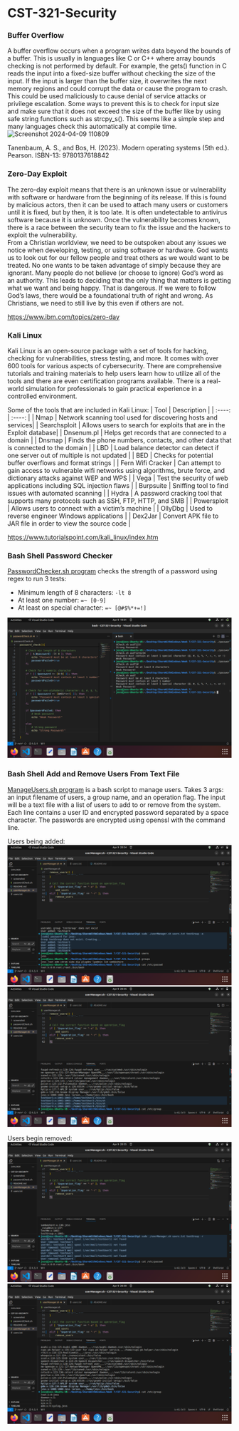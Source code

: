# CST-321-Security

### Buffer Overflow
A buffer overflow occurs when a program writes data beyond the bounds of a buffer.  This is usually in languages like C or C++ where array bounds checking is not performed by default.  For example, the gets() function in C reads the input into a fixed-size buffer without checking the size of the input.  If the input is larger than the buffer size, it overwrites the next memory regions and could corrupt the data or cause the program to crash.  This could be used maliciously to cause denial of service attacks or privilege escalation.  Some ways to prevent this is to check for input size and make sure that it does not exceed the size of the buffer like by using safe string functions such as strcpy_s().  This seems like a simple step and many languages check this automatically at compile time.  
 ![Screenshot 2024-04-09 110809](https://github.com/TryingToBeSmart/CST-321-Security/assets/108645257/4740633b-72b4-44ca-b7d8-521045a599f4)

Tanenbaum, A. S., and Bos, H. (2023). Modern operating systems (5th ed.). Pearson. ISBN-13: 9780137618842

### Zero-Day Exploit
The zero-day exploit means that there is an unknown issue or vulnerability with software or hardware from the beginning of its release.  If this is found by malicious actors, then it can be used to attach many users or customers until it is fixed, but by then, it is too late.  It is often undetectable to antivirus software because it is unknown.  Once the vulnerability becomes known, there is a race between the security team to fix the issue and the hackers to exploit the vulnerability.  
From a Christian worldview, we need to be outspoken about any issues we notice when developing, testing, or using software or hardware.  God wants us to look out for our fellow people and treat others as we would want to be treated.  No one wants to be taken advantage of simply because they are ignorant.  Many people do not believe (or choose to ignore) God’s word as an authority.  This leads to deciding that the only thing that matters is getting what we want and being happy.  That is dangerous.  If we were to follow God’s laws, there would be a foundational truth of right and wrong.  As Christians, we need to still live by this even if others are not.  

https://www.ibm.com/topics/zero-day

### Kali Linux
Kali Linux is an open-source package with a set of tools for hacking, checking for vulnerabilities, stress testing, and more.  It comes with over 600 tools for various aspects of cybersecurity.  There are comprehensive tutorials and training materials to help users learn how to utilize all of the tools and there are even certification programs available.  There is a real-world simulation for professionals to gain practical experience in a controlled environment. 

Some of the tools that are included in Kali Linux:
| Tool | Description |
| :----: | :----: |
| Nmap | Network scanning tool used for discovering hosts and services|
| Searchsploit | Allows users to search for exploits that are in the Exploit database|
| Dnsenum.pl | Helps get records that are connected to a domain |
| Dnsmap | Finds the phone numbers, contacts, and other data that is connected to the domain |
| LBD | Load balance detector can detect if one server out of multiple is not updated |
| BED | Checks for potential buffer overflows and format strings |
| Fern Wifi Cracker | Can attempt to gain access to vulnerable wifi networks using algorithms, brute force, and dictionary attacks against WEP and WPS |
| Vega | Test the security of web applications including SQL injection flaws |
| Burpsuite | Sniffing tool to find issues with automated scanning |
| Hydra | A password cracking tool that supports many protocols such as SSH, FTP, HTTP, and SMB |
| Powersploit | Allows users to connect with a victim’s machine |
| OllyDbg | Used to reverse engineer Windows applications |
| Dex2Jar | Convert APK file to JAR file in order to view the source code |

https://www.tutorialspoint.com/kali_linux/index.htm

### Bash Shell Password Checker
[PasswordChecker.sh program](./passwordChecker.sh) checks the strength of a password using regex to run 3 tests:
- Minimum length of 8 characters: ```-lt 8```
- At least one number: ```=~ [0-9]```
- At least on special character: ```=~ [@#$%*+=!]```

![Password Checker screenshot](./screenshot/passwordCheck.png)

### Bash Shell Add and Remove Users From Text File
[ManageUsers.sh program](./manageUsers.sh) is a bash script to manage users. Takes 3 args: an input filename of users, a group name, and an operation flag. The input will be a text file with a list of users to add to or remove from the system. Each line contains a user ID and encrypted password separated by a space character. The passwords are encrypted using openssl with the command line.

Users being added:
![Added users screenshot](./screenshot/addUsers.png)
![Proof users added screenshot](./screenshot/addProof.png)

Users begin removed:
![Remove users screenshot](./screenshot/removeUsers.png)
![Removed users proof screenshot](./screenshot/removeProof.png)
